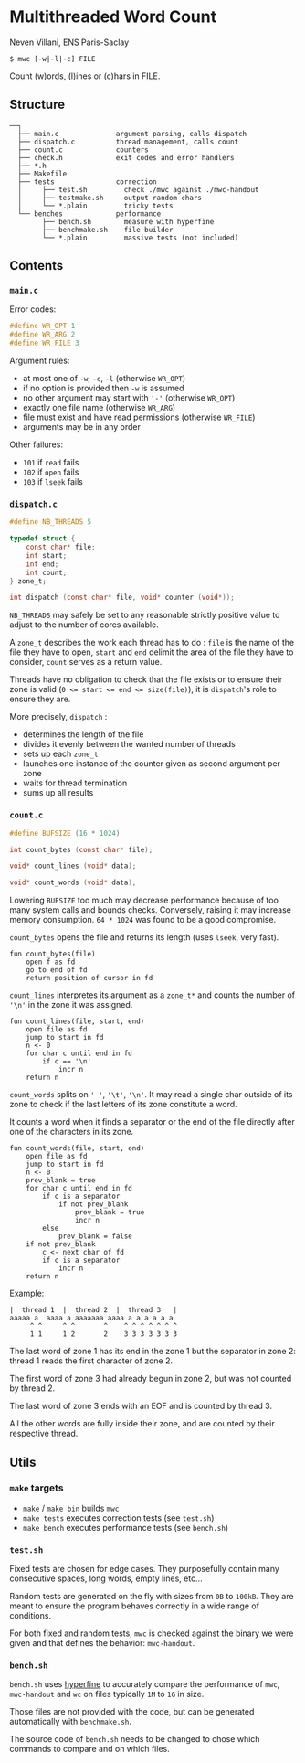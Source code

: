 # Multithreaded Word Count
Neven Villani, ENS Paris-Saclay

```
$ mwc [-w|-l|-c] FILE
```

Count (w)ords, (l)ines or (c)hars in FILE.

## Structure

```
──┐
  ├── main.c              argument parsing, calls dispatch
  ├── dispatch.c          thread management, calls count
  ├── count.c             counters
  ├── check.h             exit codes and error handlers
  ├── *.h
  ├── Makefile
  ├── tests               correction
  │     ├── test.sh         check ./mwc against ./mwc-handout
  │     ├── testmake.sh     output random chars
  │     └── *.plain         tricky tests
  └── benches             performance
        ├── bench.sh        measure with hyperfine
        ├── benchmake.sh    file builder
        └── *.plain         massive tests (not included)
````

## Contents

### `main.c`

Error codes:
```c
#define WR_OPT 1
#define WR_ARG 2
#define WR_FILE 3
```

Argument rules:
- at most one of `-w`, `-c`, `-l` (otherwise `WR_OPT`)
- if no option is provided then `-w` is assumed
- no other argument may start with `'-'` (otherwise `WR_OPT`)
- exactly one file name (otherwise `WR_ARG`)
- file must exist and have read permissions (otherwise `WR_FILE`)
- arguments may be in any order

Other failures:
- `101` if `read` fails
- `102` if `open` fails
- `103` if `lseek` fails

### `dispatch.c`

```c
#define NB_THREADS 5

typedef struct {
    const char* file;
    int start;
    int end;
    int count;
} zone_t;

int dispatch (const char* file, void* counter (void*));
```

`NB_THREADS` may safely be set to any reasonable strictly positive value to adjust to the number of cores available.

A `zone_t` describes the work each thread has to do : `file` is the name of the file they have to open, `start` and `end` delimit the area of the file they have to consider, `count` serves as a return value.

Threads have no obligation to check that the file exists or to ensure their zone is valid (`0 <= start <= end <= size(file)`), it is `dispatch`'s role to ensure they are.

More precisely, `dispatch` :
- determines the length of the file
- divides it evenly between the wanted number of threads
- sets up each `zone_t`
- launches one instance of the counter given as second argument per zone
- waits for thread termination
- sums up all results

### `count.c`

```c
#define BUFSIZE (16 * 1024)

int count_bytes (const char* file);

void* count_lines (void* data);

void* count_words (void* data);
```
Lowering `BUFSIZE` too much may decrease performance because of too many system calls and bounds checks.
Conversely, raising it may increase memory consumption. `64 * 1024` was found to be a good compromise.

`count_bytes` opens the file and returns its length (uses `lseek`, very fast).

```
fun count_bytes(file)
    open f as fd
    go to end of fd
    return position of cursor in fd
```

`count_lines` interpretes its argument as a `zone_t*` and counts the number of `'\n'` in the zone it was assigned.

```
fun count_lines(file, start, end)
    open file as fd
    jump to start in fd
    n <- 0
    for char c until end in fd
        if c == '\n'
            incr n
    return n
```

`count_words` splits on `' '`, `'\t'`, `'\n'`. It may read a single char outside of its zone to check if the last letters of its zone constitute a word.

It counts a word when it finds a separator or the end of the file directly after one of the characters in its zone.

```
fun count_words(file, start, end)
    open file as fd
    jump to start in fd
    n <- 0
    prev_blank = true
    for char c until end in fd
        if c is a separator
            if not prev_blank
                prev_blank = true
                incr n
        else
            prev_blank = false
    if not prev_blank
        c <- next char of fd
        if c is a separator
            incr n
    return n
```

Example:
```
|  thread 1  |  thread 2  |  thread 3   |
aaaaa a  aaaa a aaaaaaa aaaa a a a a a a
     ^ ^     ^ ^       ^    ^ ^ ^ ^ ^ ^ ^
     1 1     1 2       2    3 3 3 3 3 3 3
```
The last word of zone 1 has its end in the zone 1 but the separator in zone 2: thread 1 reads the first character of zone 2.

The first word of zone 3 had already begun in zone 2, but was not counted by thread 2.

The last word of zone 3 ends with an EOF and is counted by thread 3.

All the other words are fully inside their zone, and are counted by their respective thread.


## Utils

### `make` targets

- `make` / `make bin` builds `mwc`
- `make tests` executes correction tests (see `test.sh`)
- `make bench` executes performance tests (see `bench.sh`)

### `test.sh`

Fixed tests are chosen for edge cases. They purposefully contain many consecutive spaces, long words, empty lines, etc...

Random tests are generated on the fly with sizes from `0B` to `100kB`. They are meant to ensure the program behaves correctly in a wide range of conditions.

For both fixed and random tests, `mwc` is checked against the binary we were given and that defines the behavior: `mwc-handout`.

### `bench.sh`

`bench.sh` uses [hyperfine](https://github.com/sharkdp/hyperfine) to accurately compare the performance of `mwc`, `mwc-handout` and `wc` on files typically `1M` to `1G` in size.

Those files are not provided with the code, but can be generated automatically with `benchmake.sh`.

The source code of `bench.sh` needs to be changed to chose which commands to compare and on which files.
